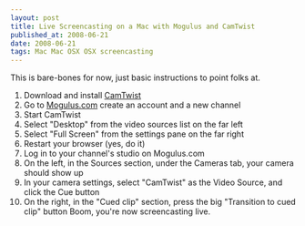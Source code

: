 ```yaml
---
layout: post
title: Live Screencasting on a Mac with Mogulus and CamTwist
published_at: 2008-06-21
date: 2008-06-21
tags: Mac Mac OSX OSX screencasting
---
```


This is bare-bones for now, just basic instructions to point folks at.

1.  Download and install [CamTwist](http://www.macupdate.com/info.php/id/24275/camtwist)
2.  Go to [Mogulus.com](http://www.mogulus.com) create an account and a new channel
3.  Start CamTwist
4.  Select "Desktop" from the video sources list on the far left
5.  Select "Full Screen" from the settings pane on the far right
6.  Restart your browser (yes, do it)
7.  Log in to your channel's studio on Mogulus.com
8.  On the left, in the Sources section, under the Cameras tab, your camera should show up
9.  In your camera settings, select "CamTwist" as the Video Source, and click the Cue button
10.  On the right, in the "Cued clip" section, press the big "Transition to cued clip" button
Boom, you're now screencasting live.